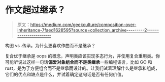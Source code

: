 # 作文超过继承？

> 原文：<https://medium.com/geekculture/composition-over-inheritance-7faed1628595?source=collection_archive---------2----------------------->

构图 vs .传承。为什么更喜欢作曲而不是继承？

复合优于继承是 oops 的概念，声明类应该实现多态行为，并使用复合重用类。你可能听说过这样一句话**偏爱对象组合而不是类继承**一些编程语言，比如 GO 和 rust，是为了方便组合而不是继承而设计的。让我们试着理解什么是继承和组成，它们的优点和缺点是什么，并试着确定这句话是否有任何价值。